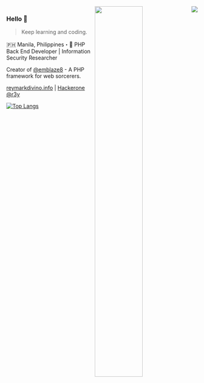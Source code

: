 <img align="right" src="https://github-readme-stats.vercel.app/api?username=reymarkdivino&show_icons=true&icon_color=805AD5&text_color=718096&bg_color=ffffff&count_private=true" />

<img align="right" src="https://wakatime.com/share/@reymarkdivino/2449636c-f308-49a2-b49e-a540f482cfce.svg" width="50%" height="50%"/>

### Hello 👋

> Keep learning and coding.

🇵🇭 Manila, Philippines・🚀 PHP Back End Developer | Information Security Researcher

Creator of [@emblaze8](https://github.com/emblaze8) - A PHP framework for web sorcerers.

[reymarkdivino.info](https://reymarkdivino.info/) | [Hackerone @r3y](https://hackerone.com/r3y/resume)

[![Top Langs](https://github-readme-stats.vercel.app/api/top-langs/?username=reymarkdivino&layout=compact&hide_title=false)](https://wakatime.com/share/@reymarkdivino/bcd77f7e-98f4-45a4-a31c-57ac6758f121.svg)

